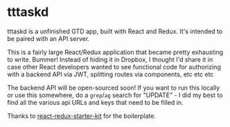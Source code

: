 # tttaskd

tttaskd is a unfinished GTD app, built with React and Redux. It's intended to be paired with an API server.

This is a fairly large React/Redux application that became pretty exhausting to write. Bummer! Instead of hiding it in Dropbox, I thought I'd share it in case other React developers wanted to see functional code for authorizing with a backend API via JWT, splitting routes via components, etc etc etc

The backend API will be open-sourced soon! If you want to run this locally or use this somewhere, do a `grep`/`ag` search for "UPDATE" - I did my best to find all the various api URLs and keys that need to be filled in.

Thanks to [react-redux-starter-kit](https://github.com/davezuko/react-redux-starter-kit) for the boilerplate.
